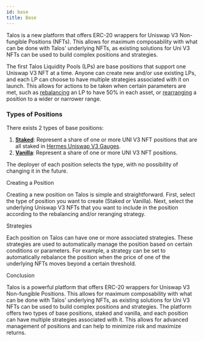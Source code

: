 ```yaml
---
id: base
title: Base
---
```


[//]: # (TODO: add that positions are immutable, and can be fully decentralized according to strategies chosen)
[//]: # (TODO: Add new possible positions/strategies)

Talos is a new platform that offers ERC-20 wrappers for Uniswap V3 Non-fungible Positions (NFTs). This allows for maximum composability with what can be done with Talos' underlying NFTs, as existing solutions for Uni V3 NFTs can be used to build complex positions and strategies.

The first Talos Liquidity Pools (LPs) are base positions that support one Uniswap V3 NFT at a time. Anyone can create new and/or use existing LPs, and each LP can choose to have multiple strategies associated with it on launch. This allows for actions to be taken when certain parameters are met, such as [rebalancing](../strategies/rebalance) an LP to have 50% in each asset, or [rearranging](../strategies/rerange) a position to a wider or narrower range.

### Types of Positions
There exists 2 types of base positions:

1. **[Staked](./staked)**: Represent a share of one or more UNI V3 NFT positions that are all staked in [Hermes Uniswap V3 Gauges](base).
2. **[Vanilla](./vanilla)**: Represent a share of one or more UNI V3 NFT positions.

The deployer of each position selects the type, with no possibility of changing it in the future.

Creating a Position

Creating a new position on Talos is simple and straightforward. First, select the type of position you want to create (Staked or Vanilla). Next, select the underlying Uniswap V3 NFTs that you want to include in the position according to the rebalancing and/or reranging strategy. 

Strategies

Each position on Talos can have one or more associated strategies. These strategies are used to automatically manage the position based on certain conditions or parameters. For example, a strategy can be set to automatically rebalance the position when the price of one of the underlying NFTs moves beyond a certain threshold.

Conclusion

Talos is a powerful platform that offers ERC-20 wrappers for Uniswap V3 Non-fungible Positions. This allows for maximum composability with what can be done with Talos' underlying NFTs, as existing solutions for Uni V3 NFTs can be used to build complex positions and strategies. The platform offers two types of base positions, staked and vanilla, and each position can have multiple strategies associated with it. This allows for advanced management of positions and can help to minimize risk and maximize returns.
